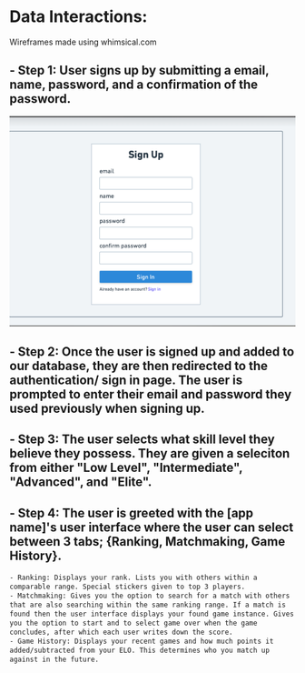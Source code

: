 # Data Interactions:

Wireframes made using whimsical.com

## - Step 1: User signs up by submitting a email, name, password, and a confirmation of the password.
![](wireframe/Step1.png)

## - Step 2: Once the user is signed up and added to our database, they are then redirected to the authentication/ sign in page. The user is prompted to enter their email and password they used previously when signing up.

## - Step 3: The user selects what skill level they believe they possess. They are given a seleciton from either "Low Level", "Intermediate", "Advanced", and "Elite".

## - Step 4: The user is greeted with the [app name]'s user interface where the user can select between 3 tabs; {Ranking, Matchmaking, Game History}. 
	- Ranking: Displays your rank. Lists you with others within a comparable range. Special stickers given to top 3 players. 
	- Matchmaking: Gives you the option to search for a match with others that are also searching within the same ranking range. If a match is found then the user interface displays your found game instance. Gives you the option to start and to select game over when the game concludes, after which each user writes down the score. 
	- Game History: Displays your recent games and how much points it added/subtracted from your ELO. This determines who you match up against in the future. 
